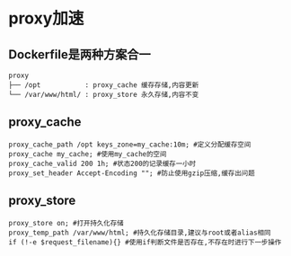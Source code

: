 # proxy加速

## Dockerfile是两种方案合一
``` 
proxy
├── /opt           : proxy_cache 缓存存储,内容更新
└── /var/www/html/ : proxy_store 永久存储,内容不变
```
## proxy_cache
```
proxy_cache_path /opt keys_zone=my_cache:10m; #定义分配缓存空间
proxy_cache my_cache; #使用my_cache的空间
proxy_cache_valid 200 1h; #状态200的记录缓存一小时
proxy_set_header Accept-Encoding ""; #防止使用gzip压缩,缓存出问题
```
## proxy_store
``` 
proxy_store on; #打开持久化存储
proxy_temp_path /var/www/html; #持久化存储目录,建议与root或者alias相同
if (!-e $request_filename){} #使用if判断文件是否存在,不存在时进行下一步操作
```